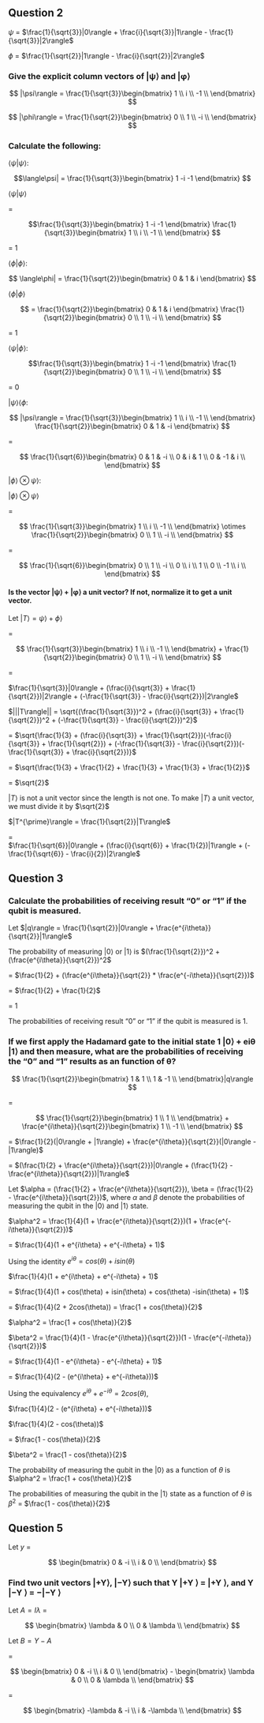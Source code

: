 ## Question 2
$\psi$ = $\frac{1}{\sqrt{3}}|0\rangle + \frac{i}{\sqrt{3}}|1\rangle - \frac{1}{\sqrt{3}}|2\rangle$

$\phi$ = $\frac{1}{\sqrt{2}}|1\rangle - \frac{i}{\sqrt{2}}|2\rangle$

### Give the explicit column vectors of |ψ⟩ and |φ⟩


$$ |\psi\rangle =  \frac{1}{\sqrt{3}}\begin{bmatrix}
1 \\
i \\
-1 \\
\end{bmatrix} $$

$$ |\phi\rangle =  \frac{1}{\sqrt{2}}\begin{bmatrix}
0 \\
1 \\
-i \\
\end{bmatrix} $$ 


### Calculate the following:

$\langle\psi|\psi\rangle$:

$$\langle\psi| = \frac{1}{\sqrt{3}}\begin{bmatrix}
1 -i -1
\end{bmatrix} $$

$\langle\psi|\psi\rangle$ 

= 

$$\frac{1}{\sqrt{3}}\begin{bmatrix}
1 -i -1
\end{bmatrix} 
\frac{1}{\sqrt{3}}\begin{bmatrix}
1 \\
i \\
-1 \\
\end{bmatrix}
$$

= 1

$\langle\phi|\phi\rangle$:

$$ \langle\phi| =  \frac{1}{\sqrt{2}}\begin{bmatrix}
0  & 1 & i
\end{bmatrix} $$ 

$\langle\phi|\phi\rangle$

$$ = \frac{1}{\sqrt{2}}\begin{bmatrix}
0 & 1 & i
\end{bmatrix}
\frac{1}{\sqrt{2}}\begin{bmatrix}
0 \\
1 \\
-i \\
\end{bmatrix} $$

= 1

$\langle\psi|\phi\rangle$:


$$\frac{1}{\sqrt{3}}\begin{bmatrix}
1 -i -1
\end{bmatrix}
\frac{1}{\sqrt{2}}\begin{bmatrix}
0 \\
1 \\
-i \\
\end{bmatrix} $$

= 0

$|\psi\rangle\langle\phi$:

$$ |\psi\rangle =  \frac{1}{\sqrt{3}}\begin{bmatrix}
1 \\
i \\
-1 \\
\end{bmatrix}
\frac{1}{\sqrt{2}}\begin{bmatrix}
0 & 1 & -i
\end{bmatrix} $$ 



=

$$ \frac{1}{\sqrt{6}}\begin{bmatrix}
0 & 1 & -i \\
0 & i &  1 \\
0 & -1 &  i \\
\end{bmatrix} $$


$|\phi\rangle \otimes \psi\rangle$:

$|\phi\rangle \otimes \psi\rangle$

=

$$
\frac{1}{\sqrt{3}}\begin{bmatrix}
1 \\
i \\
-1 \\
\end{bmatrix} \otimes
\frac{1}{\sqrt{2}}\begin{bmatrix}
0 \\
1 \\
-i \\
\end{bmatrix}
$$

=

$$ \frac{1}{\sqrt{6}}\begin{bmatrix}
0 \\
1 \\
-i \\
0 \\
i \\
1 \\
0 \\
-1 \\
i \\
\end{bmatrix} $$


#### Is the vector |ψ⟩ + |φ⟩ a unit vector? If not, normalize it to get a unit vector.

Let $|T\rangle = \psi\rangle + \phi\rangle$


=


$$ \frac{1}{\sqrt{3}}\begin{bmatrix}
1 \\
i \\
-1 \\
\end{bmatrix} +
\frac{1}{\sqrt{2}}\begin{bmatrix}
0 \\
1 \\
-i \\
\end{bmatrix} $$  


= 

$\frac{1}{\sqrt{3}}|0\rangle + (\frac{i}{\sqrt{3}} + \frac{1}{\sqrt{2}})|2\rangle + (-\frac{1}{\sqrt{3}} - \frac{i}{\sqrt{2}})|2\rangle$

$|||T\rangle|| = \sqrt{(\frac{1}{\sqrt{3}})^2 + (\frac{i}{\sqrt{3}} + \frac{1}{\sqrt{2}})^2 + (-\frac{1}{\sqrt{3}} - \frac{i}{\sqrt{2}})^2}$

= $\sqrt{\frac{1}{3} + (\frac{i}{\sqrt{3}} + \frac{1}{\sqrt{2}})(-\frac{i}{\sqrt{3}} + \frac{1}{\sqrt{2}}) + (-\frac{1}{\sqrt{3}} - \frac{i}{\sqrt{2}})(-\frac{1}{\sqrt{3}} + \frac{i}{\sqrt{2}})}$  

= $\sqrt{\frac{1}{3} + \frac{1}{2} + \frac{1}{3} + \frac{1}{3} + \frac{1}{2}}$ 

= $\sqrt{2}$

$|T\rangle$ is not a unit vector since the length is not one. To make $|T\rangle$ a unit vector, we must divide it by $\sqrt{2}$

$|T^{\prime}\rangle =  \frac{1}{\sqrt{2}}|T\rangle$  

=  
$\frac{1}{\sqrt{6}}|0\rangle + (\frac{i}{\sqrt{6}} + \frac{1}{2})|1\rangle + (-\frac{1}{\sqrt{6}} - \frac{i}{2})|2\rangle$


## Question 3

### Calculate the probabilities of receiving result “0” or “1” if the qubit is measured.

Let $|q\rangle = \frac{1}{\sqrt{2}}|0\rangle + \frac{e^{i\theta}}{\sqrt{2}}|1\rangle$  

The probability of measuring $|0\rangle$ or $|1\rangle$ is $(\frac{1}{\sqrt{2}})^2 + (\frac{e^{i\theta}}{\sqrt{2}})^2$  

= $\frac{1}{2} + (\frac{e^{i\theta}}{\sqrt{2}} * \frac{e^{-i\theta}}{\sqrt{2}})$    

= $\frac{1}{2}  + \frac{1}{2}$  

= 1

The probabilities of receiving result “0” or “1” if the qubit is measured is 1.


### If we first apply the Hadamard gate to the initial state 1 |0⟩ + eiθ |1⟩ and then measure, what are the probabilities of receiving the “0” and “1” results as an function of θ?

$$ \frac{1}{\sqrt{2}}\begin{bmatrix}
1 & 1 \\
1 & -1 \\
\end{bmatrix}|q\rangle
$$  


=

$$ \frac{1}{\sqrt{2}}\begin{bmatrix}
1 \\
1 \\
\end{bmatrix} +
\frac{e^{i\theta}}{\sqrt{2}}\begin{bmatrix}
1 \\
-1 \\
\end{bmatrix} 
$$  

=
$\frac{1}{2}(|0\rangle + |1\rangle) + \frac{e^{i\theta}}{\sqrt{2}}(|0\rangle - |1\rangle)$

= $(\frac{1}{2} + \frac{e^{i\theta}}{\sqrt{2}})|0\rangle + (\frac{1}{2} - \frac{e^{i\theta}}{\sqrt{2}})|1\rangle$ 

Let $\alpha = (\frac{1}{2} + \frac{e^{i\theta}}{\sqrt{2}}), \beta = (\frac{1}{2} - \frac{e^{i\theta}}{\sqrt{2}})$, where $\alpha$ and $\beta$ denote the probabilities of measuring the qubit in the $|0\rangle$ and $|1\rangle$ state.

$\alpha^2 = \frac{1}{4}(1 + \frac{e^{i\theta}}{\sqrt{2}})(1 + \frac{e^{-i\theta}}{\sqrt{2}})$  

= $\frac{1}{4}(1 + e^{i\theta} + e^{-i\theta} + 1)$  

Using the identity $e^{i\theta} = cos(\theta) + isin(\theta)$  

$\frac{1}{4}(1 + e^{i\theta} + e^{-i\theta} + 1)$    


= $\frac{1}{4}(1 + cos(\theta) + isin(\theta) + cos(\theta) -isin(\theta) + 1)$     


= $\frac{1}{4}(2 + 2cos(\theta)) = \frac{1 + cos(\theta)}{2}$

$\alpha^2 = \frac{1 + cos(\theta)}{2}$

$\beta^2 = \frac{1}{4}(1 - \frac{e^{i\theta}}{\sqrt{2}})(1 - \frac{e^{-i\theta}}{\sqrt{2}})$    

= $\frac{1}{4}(1 - e^{i\theta} - e^{-i\theta} + 1)$    

= $\frac{1}{4}(2 - (e^{i\theta} + e^{-i\theta}))$    

Using the equivalency $e^{i\theta} + e^{-i\theta} = 2cos(\theta)$,

$\frac{1}{4}(2 - (e^{i\theta} + e^{-i\theta}))$    

$\frac{1}{4}(2 - cos(\theta))$      

= $\frac{1 - cos(\theta)}{2}$

$\beta^2 = \frac{1 - cos(\theta)}{2}$

The probability of measuring the qubit in the $|0\rangle$ as a function of $\theta$ is $\alpha^2 = \frac{1 + cos(\theta)}{2}$

The probabilities of measuring the qubit in the $|1\rangle$ state as a function of $\theta$ is
$\beta^2$ = $\frac{1 - cos(\theta)}{2}$

## Question 5

Let $y$ =


$$ \begin{bmatrix}
0 & -i \\
i & 0 \\
\end{bmatrix} $$


### Find two unit vectors |+Y⟩, |−Y⟩ such that Y |+Y ⟩ = |+Y ⟩, and Y |−Y ⟩ = −|−Y ⟩

Let $A = I\lambda$ =

$$ \begin{bmatrix}
\lambda & 0 \\
0 & \lambda \\
\end{bmatrix} $$

Let $B = Y - A$

= 

$$ \begin{bmatrix}
0 & -i \\
i & 0 \\
\end{bmatrix} -
\begin{bmatrix}
\lambda & 0 \\
0 & \lambda \\
\end{bmatrix} $$
 
= 

$$ \begin{bmatrix}
-\lambda & -i \\
i & -\lambda \\
\end{bmatrix} $$
